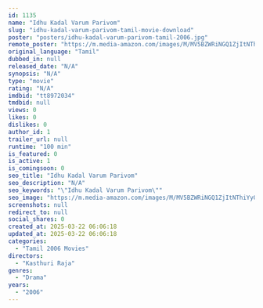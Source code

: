 ```yaml
---
id: 1135
name: "Idhu Kadal Varum Parivom"
slug: "idhu-kadal-varum-parivom-tamil-movie-download"
poster: "posters/idhu-kadal-varum-parivom-tamil-2006.jpg"
remote_poster: "https://m.media-amazon.com/images/M/MV5BZWRiNGQ1ZjItNThiYy00NWUxLTliNWItODdhZDMxMDc1NzU3XkEyXkFqcGdeQXVyMjA4OTI5NDQ@._V1_SX300.jpg"
original_language: "Tamil"
dubbed_in: null
released_date: "N/A"
synopsis: "N/A"
type: "movie"
rating: "N/A"
imdbid: "tt8972034"
tmdbid: null
views: 0
likes: 0
dislikes: 0
author_id: 1
trailer_url: null
runtime: "100 min"
is_featured: 0
is_active: 1
is_comingsoon: 0
seo_title: "Idhu Kadal Varum Parivom"
seo_description: "N/A"
seo_keywords: "\"Idhu Kadal Varum Parivom\""
seo_image: "https://m.media-amazon.com/images/M/MV5BZWRiNGQ1ZjItNThiYy00NWUxLTliNWItODdhZDMxMDc1NzU3XkEyXkFqcGdeQXVyMjA4OTI5NDQ@._V1_SX300.jpg"
screenshots: null
redirect_to: null
social_shares: 0
created_at: 2025-03-22 06:06:18
updated_at: 2025-03-22 06:06:18
categories:
  - "Tamil 2006 Movies"
directors:
  - "Kasthuri Raja"
genres:
  - "Drama"
years:
  - "2006"
---
```

